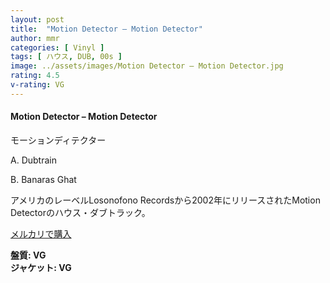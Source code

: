 ```yaml
---
layout: post
title:  "Motion Detector – Motion Detector"
author: mmr
categories: [ Vinyl ]
tags: [ ハウス, DUB, 00s ]
image: ../assets/images/Motion Detector – Motion Detector.jpg
rating: 4.5
v-rating: VG
---
```


#### Motion Detector – Motion Detector

モーションディテクター

A. Dubtrain

B. Banaras Ghat

アメリカのレーベルLosonofono Recordsから2002年にリリースされたMotion Detectorのハウス・ダブトラック。

[メルカリで購入](https://jp.mercari.com/item/m69381674857?afid=6142608987)

<div class="mt-4 mb-4 d-flex align-items-center">
<strong class="mr-1">盤質: VG</strong>
</div>
<div class="mt-4 mb-4 d-flex align-items-center">
<strong class="mr-1">ジャケット: VG</strong>
</div>
